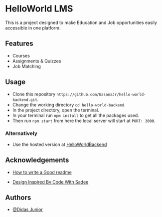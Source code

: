 # HelloWorld LMS

This is a project designed to make Education and Job opportunities easily accessible in one platform.

## Features

- Courses
- Assignments & Quizzes
- Job Matching

## Usage

- Clone this repository `https://github.com/GasanaJr/hello-world-backend.git`.
- Change the working directory `cd hello-world-backend`.
- In the project directory, open the terminal.
- In your terminal run `npm install` to get all the packages used.
- Then run `npm start` from here the local server will start at `PORT: 3000`.

### Alternatively

- Use the hosted version at [HelloWorldBackend](https://hello-world-backend-0jav.onrender.com)

## Acknowledgements

- [How to write a Good readme](https://bulldogjob.com/news/449-how-to-write-a-good-readme-for-your-github-project)

- [Design Inspired By Code With Sadee](https://github.com/codewithsadee)

## Authors

- [@Didas Junior](https://www.github.com/GasanaJr)
